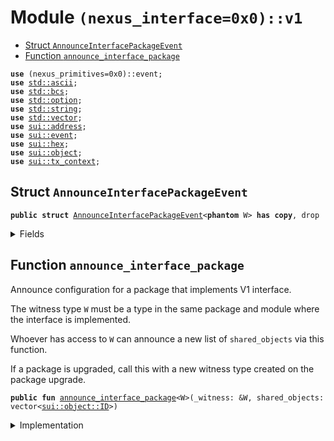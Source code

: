 
<a name="(nexus_interface=0x0)_v1"></a>

# Module `(nexus_interface=0x0)::v1`



-  [Struct `AnnounceInterfacePackageEvent`](#(nexus_interface=0x0)_v1_AnnounceInterfacePackageEvent)
-  [Function `announce_interface_package`](#(nexus_interface=0x0)_v1_announce_interface_package)


<pre><code><b>use</b> (nexus_primitives=0x0)::event;
<b>use</b> <a href="../dependencies/std/ascii.md#std_ascii">std::ascii</a>;
<b>use</b> <a href="../dependencies/std/bcs.md#std_bcs">std::bcs</a>;
<b>use</b> <a href="../dependencies/std/option.md#std_option">std::option</a>;
<b>use</b> <a href="../dependencies/std/string.md#std_string">std::string</a>;
<b>use</b> <a href="../dependencies/std/vector.md#std_vector">std::vector</a>;
<b>use</b> <a href="../dependencies/sui/address.md#sui_address">sui::address</a>;
<b>use</b> <a href="../dependencies/sui/event.md#sui_event">sui::event</a>;
<b>use</b> <a href="../dependencies/sui/hex.md#sui_hex">sui::hex</a>;
<b>use</b> <a href="../dependencies/sui/object.md#sui_object">sui::object</a>;
<b>use</b> <a href="../dependencies/sui/tx_context.md#sui_tx_context">sui::tx_context</a>;
</code></pre>



<a name="(nexus_interface=0x0)_v1_AnnounceInterfacePackageEvent"></a>

## Struct `AnnounceInterfacePackageEvent`



<pre><code><b>public</b> <b>struct</b> <a href="../nexus_primitives/v1.md#(nexus_interface=0x0)_v1_AnnounceInterfacePackageEvent">AnnounceInterfacePackageEvent</a>&lt;<b>phantom</b> W&gt; <b>has</b> <b>copy</b>, drop
</code></pre>



<details>
<summary>Fields</summary>


<dl>
<dt>
<code>shared_objects: vector&lt;<a href="../dependencies/sui/object.md#sui_object_ID">sui::object::ID</a>&gt;</code>
</dt>
<dd>
</dd>
</dl>


</details>

<a name="(nexus_interface=0x0)_v1_announce_interface_package"></a>

## Function `announce_interface_package`

Announce configuration for a package that implements V1 interface.

The witness type <code>W</code> must be a type in the same package and module where the
interface is implemented.

Whoever has access to <code>W</code> can announce a new list of <code>shared_objects</code> via
this function.

If a package is upgraded, call this with a new witness type created on the
package upgrade.


<pre><code><b>public</b> <b>fun</b> <a href="../nexus_primitives/v1.md#(nexus_interface=0x0)_v1_announce_interface_package">announce_interface_package</a>&lt;W&gt;(_witness: &W, shared_objects: vector&lt;<a href="../dependencies/sui/object.md#sui_object_ID">sui::object::ID</a>&gt;)
</code></pre>



<details>
<summary>Implementation</summary>


<pre><code><b>public</b> <b>fun</b> <a href="../nexus_primitives/v1.md#(nexus_interface=0x0)_v1_announce_interface_package">announce_interface_package</a>&lt;W&gt;(_witness: &W, shared_objects: vector&lt;ID&gt;) {
    event::emit(<a href="../nexus_primitives/v1.md#(nexus_interface=0x0)_v1_AnnounceInterfacePackageEvent">AnnounceInterfacePackageEvent</a>&lt;W&gt; {
        shared_objects,
    });
}
</code></pre>



</details>
